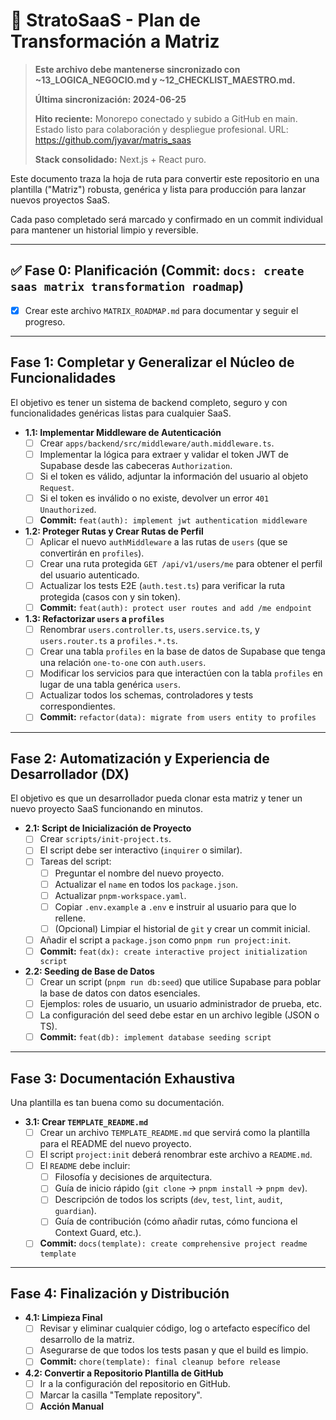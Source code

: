 # 🚀 StratoSaaS - Plan de Transformación a Matriz

> **Este archivo debe mantenerse sincronizado con ~13_LOGICA_NEGOCIO.md y ~12_CHECKLIST_MAESTRO.md.**
> 
> **Última sincronización: 2024-06-25**
> 
> **Hito reciente:** Monorepo conectado y subido a GitHub en main. Estado listo para colaboración y despliegue profesional. URL: https://github.com/jyavar/matris_saas
> 
> **Stack consolidado:** Next.js + React puro.

Este documento traza la hoja de ruta para convertir este repositorio en una plantilla ("Matriz") robusta, genérica y lista para producción para lanzar nuevos proyectos SaaS.

Cada paso completado será marcado y confirmado en un commit individual para mantener un historial limpio y reversible.

---

## ✅ Fase 0: Planificación (Commit: `docs: create saas matrix transformation roadmap`)

- [x] Crear este archivo `MATRIX_ROADMAP.md` para documentar y seguir el progreso.

---

## Fase 1: Completar y Generalizar el Núcleo de Funcionalidades

El objetivo es tener un sistema de backend completo, seguro y con funcionalidades genéricas listas para cualquier SaaS.

-   **1.1: Implementar Middleware de Autenticación**
    -   [ ] Crear `apps/backend/src/middleware/auth.middleware.ts`.
    -   [ ] Implementar la lógica para extraer y validar el token JWT de Supabase desde las cabeceras `Authorization`.
    -   [ ] Si el token es válido, adjuntar la información del usuario al objeto `Request`.
    -   [ ] Si el token es inválido o no existe, devolver un error `401 Unauthorized`.
    -   [ ] **Commit:** `feat(auth): implement jwt authentication middleware`

-   **1.2: Proteger Rutas y Crear Rutas de Perfil**
    -   [ ] Aplicar el nuevo `authMiddleware` a las rutas de `users` (que se convertirán en `profiles`).
    -   [ ] Crear una ruta protegida `GET /api/v1/users/me` para obtener el perfil del usuario autenticado.
    -   [ ] Actualizar los tests E2E (`auth.test.ts`) para verificar la ruta protegida (casos con y sin token).
    -   [ ] **Commit:** `feat(auth): protect user routes and add /me endpoint`

-   **1.3: Refactorizar `users` a `profiles`**
    -   [ ] Renombrar `users.controller.ts`, `users.service.ts`, y `users.router.ts` a `profiles.*.ts`.
    -   [ ] Crear una tabla `profiles` en la base de datos de Supabase que tenga una relación `one-to-one` con `auth.users`.
    -   [ ] Modificar los servicios para que interactúen con la tabla `profiles` en lugar de una tabla genérica `users`.
    -   [ ] Actualizar todos los schemas, controladores y tests correspondientes.
    -   [ ] **Commit:** `refactor(data): migrate from users entity to profiles`

---

## Fase 2: Automatización y Experiencia de Desarrollador (DX)

El objetivo es que un desarrollador pueda clonar esta matriz y tener un nuevo proyecto SaaS funcionando en minutos.

-   **2.1: Script de Inicialización de Proyecto**
    -   [ ] Crear `scripts/init-project.ts`.
    -   [ ] El script debe ser interactivo (`inquirer` o similar).
    -   [ ] Tareas del script:
        -   [ ] Preguntar el nombre del nuevo proyecto.
        -   [ ] Actualizar el `name` en todos los `package.json`.
        -   [ ] Actualizar `pnpm-workspace.yaml`.
        -   [ ] Copiar `.env.example` a `.env` e instruir al usuario para que lo rellene.
        -   [ ] (Opcional) Limpiar el historial de `git` y crear un commit inicial.
    -   [ ] Añadir el script a `package.json` como `pnpm run project:init`.
    -   [ ] **Commit:** `feat(dx): create interactive project initialization script`

-   **2.2: Seeding de Base de Datos**
    -   [ ] Crear un script (`pnpm run db:seed`) que utilice Supabase para poblar la base de datos con datos esenciales.
    -   [ ] Ejemplos: roles de usuario, un usuario administrador de prueba, etc.
    -   [ ] La configuración del seed debe estar en un archivo legible (JSON o TS).
    -   [ ] **Commit:** `feat(db): implement database seeding script`

---

## Fase 3: Documentación Exhaustiva

Una plantilla es tan buena como su documentación.

-   **3.1: Crear `TEMPLATE_README.md`**
    -   [ ] Crear un archivo `TEMPLATE_README.md` que servirá como la plantilla para el README del nuevo proyecto.
    -   [ ] El script `project:init` deberá renombrar este archivo a `README.md`.
    -   [ ] El `README` debe incluir:
        -   [ ] Filosofía y decisiones de arquitectura.
        -   [ ] Guía de inicio rápido (`git clone` -> `pnpm install` -> `pnpm dev`).
        -   [ ] Descripción de todos los scripts (`dev`, `test`, `lint`, `audit`, `guardian`).
        -   [ ] Guía de contribución (cómo añadir rutas, cómo funciona el Context Guard, etc.).
    -   [ ] **Commit:** `docs(template): create comprehensive project readme template`

---

## Fase 4: Finalización y Distribución

-   **4.1: Limpieza Final**
    -   [ ] Revisar y eliminar cualquier código, log o artefacto específico del desarrollo de la matriz.
    -   [ ] Asegurarse de que todos los tests pasan y que el build es limpio.
    -   [ ] **Commit:** `chore(template): final cleanup before release`

-   **4.2: Convertir a Repositorio Plantilla de GitHub**
    -   [ ] Ir a la configuración del repositorio en GitHub.
    -   [ ] Marcar la casilla "Template repository".
    -   [ ] **Acción Manual** 